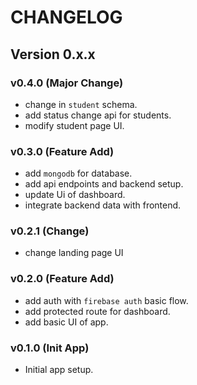 # CHANGELOG

## Version 0.x.x

### v0.4.0 (Major Change)

- change in `student` schema.
- add status change api for students.
- modify student page UI.

### v0.3.0 (Feature Add)

- add `mongodb` for database.
- add api endpoints and backend setup.
- update Ui of dashboard.
- integrate backend data with frontend.

### v0.2.1 (Change)

- change landing page UI

### v0.2.0 (Feature Add)

- add auth with `firebase auth` basic flow.
- add protected route for dashboard.
- add basic UI of app.

### v0.1.0 (Init App)

- Initial app setup.
